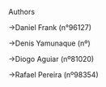 Authors

->Daniel Frank (n°96127)

->Denis Yamunaque (nº)

->Diogo Aguiar (nº81020)

->Rafael Pereira (nº98354)
